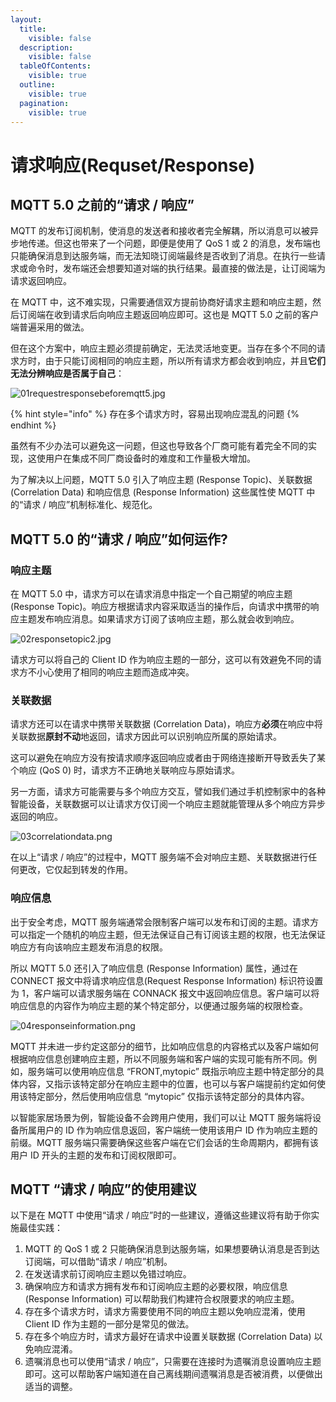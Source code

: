 ```yaml
---
layout:
  title:
    visible: false
  description:
    visible: false
  tableOfContents:
    visible: true
  outline:
    visible: true
  pagination:
    visible: true
---
```


# 请求响应(Requset/Response)

## MQTT 5.0 之前的“请求 / 响应” <a href="#mqtt50-zhi-qian-de-qing-qiu-xiang-ying" id="mqtt50-zhi-qian-de-qing-qiu-xiang-ying"></a>

MQTT 的发布订阅机制，使消息的发送者和接收者完全解耦，所以消息可以被异步地传递。但这也带来了一个问题，即便是使用了 QoS 1 或 2 的消息，发布端也只能确保消息到达服务端，而无法知晓订阅端最终是否收到了消息。在执行一些请求或命令时，发布端还会想要知道对端的执行结果。最直接的做法是，让订阅端为请求返回响应。

在 MQTT 中，这不难实现，只需要通信双方提前协商好请求主题和响应主题，然后订阅端在收到请求后向响应主题返回响应即可。这也是 MQTT 5.0 之前的客户端普遍采用的做法。

但在这个方案中，响应主题必须提前确定，无法灵活地变更。当存在多个不同的请求方时，由于只能订阅相同的响应主题，所以所有请求方都会收到响应，并且**它们无法分辨响应是否属于自己**：

![01requestresponsebeforemqtt5.jpg](https://assets.emqx.com/images/67cf464afec7fb78ba1676358bdfd6aa.jpg?imageMogr2/thumbnail/1520x)

{% hint style="info" %}
存在多个请求方时，容易出现响应混乱的问题
{% endhint %}

虽然有不少办法可以避免这一问题，但这也导致各个厂商可能有着完全不同的实现，这使用户在集成不同厂商设备时的难度和工作量极大增加。

为了解决以上问题，MQTT 5.0 引入了响应主题 (Response Topic)、关联数据 (Correlation Data) 和响应信息 (Response Information) 这些属性使 MQTT 中的“请求 / 响应”机制标准化、规范化。

## MQTT 5.0 的“请求 / 响应”如何运作? <a href="#mqtt50-de-qing-qiu-xiang-ying-ru-he-yun-zuo" id="mqtt50-de-qing-qiu-xiang-ying-ru-he-yun-zuo"></a>

### 响应主题 <a href="#xiang-ying-zhu-ti" id="xiang-ying-zhu-ti"></a>

在 MQTT 5.0 中，请求方可以在请求消息中指定一个自己期望的响应主题 (Response Topic)。响应方根据请求内容采取适当的操作后，向请求中携带的响应主题发布响应消息。如果请求方订阅了该响应主题，那么就会收到响应。

![02responsetopic2.jpg](https://assets.emqx.com/images/790d8c87fe2670dd6454d8456bf41ab0.jpg?imageMogr2/thumbnail/1520x)

请求方可以将自己的 Client ID 作为响应主题的一部分，这可以有效避免不同的请求方不小心使用了相同的响应主题而造成冲突。

### 关联数据 <a href="#guan-lian-shu-ju" id="guan-lian-shu-ju"></a>

请求方还可以在请求中携带关联数据 (Correlation Data)，响应方**必须**在响应中将关联数据**原封不动**地返回，请求方因此可以识别响应所属的原始请求。

这可以避免在响应方没有按请求顺序返回响应或者由于网络连接断开导致丢失了某个响应 (QoS 0) 时，请求方不正确地关联响应与原始请求。

另一方面，请求方可能需要与多个响应方交互，譬如我们通过手机控制家中的各种智能设备，关联数据可以让请求方仅订阅一个响应主题就能管理从多个响应方异步返回的响应。

![03correlationdata.png](https://assets.emqx.com/images/94f045c13ac06e422e8730928d3a51d5.png?imageMogr2/thumbnail/1520x)

在以上“请求 / 响应”的过程中，MQTT 服务端不会对响应主题、关联数据进行任何更改，它仅起到转发的作用。

### 响应信息 <a href="#xiang-ying-xin-xi" id="xiang-ying-xin-xi"></a>

出于安全考虑，MQTT 服务端通常会限制客户端可以发布和订阅的主题。请求方可以指定一个随机的响应主题，但无法保证自己有订阅该主题的权限，也无法保证响应方有向该响应主题发布消息的权限。

所以 MQTT 5.0 还引入了响应信息 (Response Information) 属性，通过在 CONNECT 报文中将请求响应信息(Request Response Information) 标识符设置为 1，客户端可以请求服务端在 CONNACK 报文中返回响应信息。客户端可以将响应信息的内容作为响应主题的某个特定部分，以便通过服务端的权限检查。

![04responseinformation.png](https://assets.emqx.com/images/5d299bd028d7d3d9851589e9eaa0477a.png?imageMogr2/thumbnail/1520x)

MQTT 并未进一步约定这部分的细节，比如响应信息的内容格式以及客户端如何根据响应信息创建响应主题，所以不同服务端和客户端的实现可能有所不同。例如，服务端可以使用响应信息 “FRONT,mytopic” 既指示响应主题中特定部分的具体内容，又指示该特定部分在响应主题中的位置，也可以与客户端提前约定如何使用该特定部分，然后使用响应信息 “mytopic” 仅指示该特定部分的具体内容。

以智能家居场景为例，智能设备不会跨用户使用，我们可以让 MQTT 服务端将设备所属用户的 ID 作为响应信息返回，客户端统一使用该用户 ID 作为响应主题的前缀。MQTT 服务端只需要确保这些客户端在它们会话的生命周期内，都拥有该用户 ID 开头的主题的发布和订阅权限即可。

## MQTT “请求 / 响应”的使用建议 <a href="#mqtt-qing-qiu-xiang-ying-de-shi-yong-jian-yi" id="mqtt-qing-qiu-xiang-ying-de-shi-yong-jian-yi"></a>

以下是在 MQTT 中使用“请求 / 响应”时的一些建议，遵循这些建议将有助于你实施最佳实践：

1. MQTT 的 QoS 1 或 2 只能确保消息到达服务端，如果想要确认消息是否到达订阅端，可以借助“请求 / 响应”机制。
2. 在发送请求前订阅响应主题以免错过响应。
3. 确保响应方和请求方拥有发布和订阅响应主题的必要权限，响应信息 (Response Information) 可以帮助我们构建符合权限要求的响应主题。
4. 存在多个请求方时，请求方需要使用不同的响应主题以免响应混淆，使用 Client ID 作为主题的一部分是常见的做法。
5. 存在多个响应方时，请求方最好在请求中设置关联数据 (Correlation Data) 以免响应混淆。
6. 遗嘱消息也可以使用“请求 / 响应”，只需要在连接时为遗嘱消息设置响应主题即可。这可以帮助客户端知道在自己离线期间遗嘱消息是否被消费，以便做出适当的调整。
